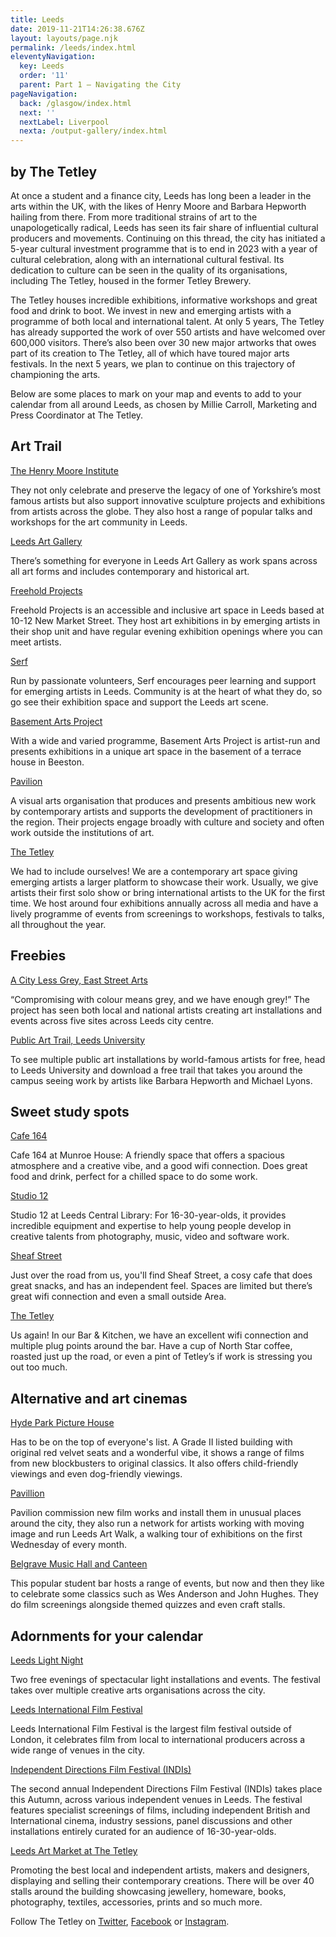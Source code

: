 ```yaml
---
title: Leeds
date: 2019-11-21T14:26:38.676Z
layout: layouts/page.njk
permalink: /leeds/index.html
eleventyNavigation:
  key: Leeds
  order: '11'
  parent: Part 1 – Navigating the City
pageNavigation:
  back: /glasgow/index.html
  next: ''
  nextLabel: Liverpool
  nexta: /output-gallery/index.html
---
```

## by The Tetley

At once a student and a finance city, Leeds has long been a leader in the arts within the UK, with the likes of Henry Moore and Barbara Hepworth hailing from there. From more traditional strains of art to the unapologetically radical, Leeds has seen its fair share of influential cultural producers and movements. Continuing on this thread, the city has initiated a 5-year cultural investment programme that is to end in 2023 with a year of cultural celebration, along with an international cultural festival. Its dedication to culture can be seen in the quality of its organisations, including The Tetley, housed in the former Tetley Brewery. 

The Tetley houses incredible exhibitions, informative workshops and great food and drink to boot. We invest in new and emerging artists with a programme of both local and international talent. At only 5 years, The Tetley has already supported the work of over 550 artists and have welcomed over 600,000 visitors. There’s also been over 30 new major artworks that owes part of its creation to The Tetley, all of which have toured major arts festivals. In the next 5 years, we plan to continue on this trajectory of championing the arts.

Below are some places to mark on your map and events to add to your calendar from all around Leeds, as chosen by Millie Carroll, Marketing and Press Coordinator at The Tetley.

## Art Trail

[The Henry Moore Institute](https://www.artrabbit.com/organisations/henry-moore-institute)

They not only celebrate and preserve the legacy of one of Yorkshire’s most famous artists but also support innovative sculpture projects and exhibitions from artists across the globe. They also host a range of popular talks and workshops for the art community in Leeds.

[Leeds Art Gallery](https://www.artrabbit.com/organisations/leeds-art-gallery)

There’s something for everyone in Leeds Art Gallery as work spans across all art forms and includes contemporary and historical art.

[Freehold Projects](https://www.artrabbit.com/organisations/freehold-projects)

Freehold Projects is an accessible and inclusive art space in Leeds based at 10-12 New Market Street. They host art exhibitions in by emerging artists in their shop unit and have regular evening exhibition openings where you can meet artists.

[Serf](https://www.artrabbit.com/organisations/serf)

Run by passionate volunteers, Serf encourages peer learning and support for emerging artists in Leeds. Community is at the heart of what they do, so go see their exhibition space and support the Leeds art scene.

[Basement Arts Project](https://www.artrabbit.com/organisations/basement-arts-project)

With a wide and varied programme, Basement Arts Project is artist-run and presents exhibitions in a unique art space in the basement of a terrace house in Beeston.

[Pavilion](https://www.artrabbit.com/organisations/pavilion)

A visual arts organisation that produces and presents ambitious new work by contemporary artists and supports the development of practitioners in the region. Their projects engage broadly with culture and society and often work outside the institutions of art.

[The Tetley](https://www.artrabbit.com/organisations/the-tetley)

We had to include ourselves! We are a contemporary art space giving emerging artists a larger platform to showcase their work. Usually, we give artists their first solo show or bring international artists to the UK for the first time. We host around four exhibitions annually across all media and have a lively programme of events from screenings to workshops, festivals to talks, all throughout the year.

## Freebies

[A City Less Grey, East Street Arts](https://eaststreetarts.org.uk/fluxcapacitor/projects/a-city-less-grey/)

“Compromising with colour means grey, and we have enough grey!” The project has seen both local and national artists creating art installations and events across five sites across Leeds city centre.

[Public Art Trail, Leeds University](https://library.leeds.ac.uk/downloads/download/165/public_art_trail)

To see multiple public art installations by world-famous artists for free, head to Leeds University and download a free trail that takes you around the campus seeing work by artists like Barbara Hepworth and Michael Lyons.

## Sweet study spots

[Cafe 164](https://cafe164.com/)

Cafe 164 at Munroe House: A friendly space that offers a spacious atmosphere and a creative vibe, and a good wifi connection. Does great food and drink, perfect for a chilled space to do some work.

[Studio 12](http://www.studio12.org.uk/)

Studio 12 at Leeds Central Library: For 16-30-year-olds, it provides incredible equipment and expertise to help young people develop in creative talents from photography, music, video and software work.

[Sheaf Street](https://sheafst.com/)

Just over the road from us, you'll find Sheaf Street, a cosy cafe that does great snacks, and has an independent feel. Spaces are limited but there’s great wifi connection and even a small outside Area.

[The Tetley](https://www.artrabbit.com/organisations/the-tetley)

Us again! In our Bar & Kitchen, we have an excellent wifi connection and multiple plug points around the bar. Have a cup of North Star coffee, roasted just up the road, or even a pint of Tetley’s if work is stressing you out too much.

## Alternative and art cinemas

[Hyde Park Picture House](https://www.hydeparkpicturehouse.co.uk/)

Has to be on the top of everyone's list. A Grade II listed building with original red velvet seats and a wonderful vibe, it shows a range of films from new blockbusters to original classics. It also offers child-friendly viewings and even dog-friendly viewings. 

[Pavillion](https://www.artrabbit.com/organisations/pavilion)

Pavilion commission new film works and install them in unusual places around the city, they also run a network for artists working with moving image and run Leeds Art Walk, a walking tour of exhibitions on the first Wednesday of every month.

[Belgrave Music Hall and Canteen](https://www.belgravemusichall.com/)

This popular student bar hosts a range of events, but now and then they like to celebrate some classics such as Wes Anderson and John Hughes. They do film screenings alongside themed quizzes and even craft stalls.

## 

## Adornments for your calendar

[Leeds Light Night](https://www.artrabbit.com/events/leeds-light-night-2019)

Two free evenings of spectacular light installations and events. The festival takes over multiple creative arts organisations across the city.

[Leeds International Film Festival](https://www.artrabbit.com/events/leeds-international-film-festival-2019)

Leeds International Film Festival is the largest film festival outside of London, it celebrates film from local to international producers across a wide range of venues in the city.

[Independent Directions Film Festival (INDIs)](https://www.leedsfilmcity.com/film-festivals/independent-directions-film-festival/)

The second annual Independent Directions Film Festival (INDIs) takes place this Autumn, across various independent venues in Leeds. The festival features specialist screenings of films, including independent British and International cinema, industry sessions, panel discussions and other installations entirely curated for an audience of 16-30-year-olds.

[Leeds Art Market at The Tetley](https://www.artrabbit.com/organisations/the-tetley)

Promoting the best local and independent artists, makers and designers, displaying and selling their contemporary creations. There will be over 40 stalls around the building showcasing jewellery, homeware, books, photography, textiles, accessories, prints and so much more.

Follow The Tetley on [Twitter](https://www.twitter.com/@The_Tetley), [Facebook](https://www.facebook.com/TheTetleyLeeds) or [Instagram](https://www.instagram.com/the_tetley).
